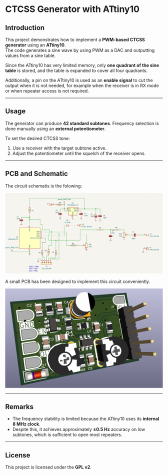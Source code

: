 # CTCSS Generator with ATtiny10

## Introduction

This project demonstrates how to implement a **PWM-based CTCSS generator** using an **ATtiny10**.  
The code generates a sine wave by using PWM as a DAC and outputting values from a sine table.  

Since the ATtiny10 has very limited memory, only **one quadrant of the sine table** is stored, and the table is expanded to cover all four quadrants.  

Additionally, a pin on the ATtiny10 is used as an **enable signal** to cut the output when it is not needed, for example when the receiver is in RX mode or when repeater access is not required.

---

## Usage

The generator can produce **42 standard subtones**. Frequency selection is done manually using an **external potentiometer**.  

To set the desired CTCSS tone:  
1. Use a receiver with the target subtone active.  
2. Adjust the potentiometer until the squelch of the receiver opens.  

---

## PCB and Schematic

The circuit schematis is the folowing:

![Schematic](images/schematic.png)

A small PCB has been designed to implement this circuit conveniently.

![PCB picture](images/pcb.png)

---

## Remarks

- The frequency stability is limited because the ATtiny10 uses its **internal 8 MHz clock**.  
- Despite this, it achieves approximately **±0.5 Hz** accuracy on low subtones, which is sufficient to open most repeaters.

---

## License

This project is licensed under the **GPL v2**.